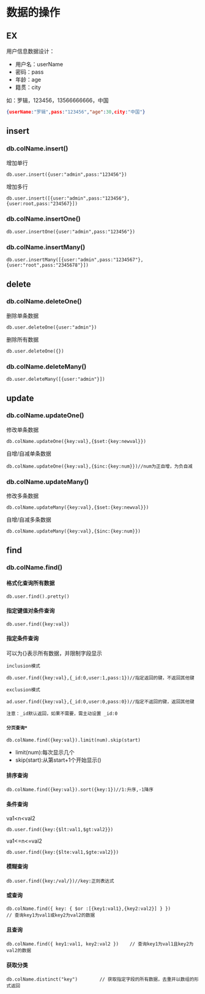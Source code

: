 # 数据的操作

## EX

用户信息数据设计：

- 用户名：userName
- 密码：pass
- 年龄：age
- 籍贯：city

如：罗辑，123456，13566666666，中国

```json
{userName:"罗辑",pass:"123456","age":30,city:"中国"}
```

## insert

### db.colName.insert()

增加单行

```
db.user.insert({user:"admin",pass:"123456"})
```

增加多行

```
db.user.insert([{user:"admin",pass:"123456"},{user:root,pass:"234567}])
```



### db.colName.insertOne()

```
db.user.insertOne({user:"admin",pass:"123456"})
```



### db.colName.insertMany()

```
db.user.insertMany([{user:"admin",pass:"1234567"},{user:"root",pass:"2345678"}])
```



## delete

### db.colName.deleteOne()

删除单条数据

```
db.user.deleteOne({user:"admin"})
```

删除所有数据

```
db.user.deleteOne({})
```



### db.colName.deleteMany()

```
db.user.deleteMany([{user:"admin"}])
```



## update

### db.colName.updateOne()

修改单条数据

```
db.colName.updateOne({key:val},{$set:{key:newval}})
```

自增/自减单条数据

```
db.colName.updateOne({key:val},{$inc:{key:num}})//num为正自增，为负自减
```



### db.colName.updateMany()

修改多条数据

```
db.colName.updateMany({key:val},{$set:{key:newval}})
```

自增/自减多条数据

```
db.colName.updateMany({key:val},{$inc:{key:num}})
```



## 	find

### db.colName.find()

#### 格式化查询所有数据

```
db.user.find().pretty()
```



#### 指定键值对条件查询

```
db.user.find({key:val})
```



#### 指定条件查询

可以为{}表示所有数据，并限制字段显示

`inclusion模式`

```
db.user.find({key:val},{_id:0,user:1,pass:1})//指定返回的键，不返回其他键
```

`exclusion模式`

```
ad.user.find({key:val},{_id:0,user:0,pass:0})//指定不返回的键，返回其他键
```

`注意：_id默认返回，如果不需要，需主动设置 _id:0`



#### `分页查询*`

```
db.colName.find({key:val}).limit(num).skip(start)
```

- limit(num):每次显示几个
- skip(start):从第start+1个开始显示()



#### 排序查询

```
db.colName.find({key:val}).sort({key:1})//1:升序,-1降序
```



#### 条件查询

va1<n<val2

```
db.user.find({key:{$lt:val1,$gt:val2}})
```

va1<=n<=val2

```
db.user.find({key:{$lte:val1,$gte:val2}})
```



#### 模糊查询

```
db.user.find({key:/val/})//key:正则表达式
```



#### 或查询

```
db.colName.find({ key: { $or :[{key1:val1},{key2:val2}] } })    
// 查询key1为val1或key2为val2的数据
```



#### 且查询

```
db.colName.find({ key1:val1, key2:val2 })    // 查询key1为val1且key2为val2的数据
```



#### 获取分类

```
db.colName.distinct("key")        // 获取指定字段的所有数据，去重并以数组的形式返回
```

